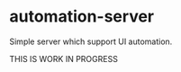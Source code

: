 automation-server
=================
Simple server which support UI automation.

THIS IS WORK IN PROGRESS
